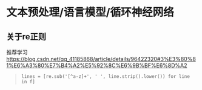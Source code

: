 # 文本预处理/语言模型/循环神经网络
## 关于re正则
推荐学习 <https://blog.csdn.net/qq_41185868/article/details/96422320#3%E3%80%81%E6%A3%80%E7%B4%A2%E5%92%8C%E6%9B%BF%E6%8D%A2>

>```
>lines = [re.sub(﻿'[^a-z]+'﻿, ' '﻿, line.strip(﻿)﻿.lower(﻿)﻿) for line in f]﻿
